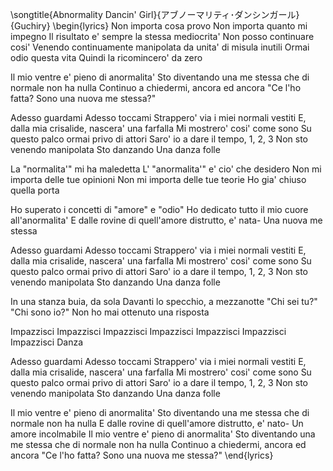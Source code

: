 \songtitle{Abnormality Dancin' Girl}{アブノーマリティ･ダンシンガール}{Guchiry}
\begin{lyrics}
Non importa cosa provo
Non importa quanto mi impegno
Il risultato e' sempre la stessa mediocrita'
Non posso continuare cosi'
Venendo continuamente manipolata da unita' di misula inutili
Ormai odio questa vita
Quindi la ricomincero' da zero

Il mio ventre e' pieno di anormalita'
Sto diventando una me stessa che di normale non ha nulla
Continuo a chiedermi, ancora ed ancora
"Ce l'ho fatta? Sono una nuova me stessa?"

Adesso guardami
Adesso toccami
Strappero' via i miei normali vestiti
E, dalla mia crisalide, nascera' una farfalla
Mi mostrero' cosi' come sono
Su questo palco ormai privo di attori
Saro' io a dare il tempo, 1, 2, 3
Non sto venendo manipolata
Sto danzando
Una danza folle

La "normalita'" mi ha maledetta
L' "anormalita'" e' cio' che desidero
Non mi importa delle tue opinioni
Non mi importa delle tue teorie
Ho gia' chiuso quella porta

Ho superato i concetti di "amore" e "odio"
Ho dedicato tutto il mio cuore all'anormalita'
E dalle rovine di quell'amore distrutto, e' nata-
Una nuova me stessa

Adesso guardami
Adesso toccami
Strappero' via i miei normali vestiti
E, dalla mia crisalide, nascera' una farfalla
Mi mostrero' cosi' come sono
Su questo palco ormai privo di attori
Saro' io a dare il tempo, 1, 2, 3
Non sto venendo manipolata
Sto danzando
Una danza folle

In una stanza buia, da sola
Davanti lo specchio, a mezzanotte
"Chi sei tu?"
"Chi sono io?"
Non ho mai ottenuto una risposta

Impazzisci
Impazzisci
Impazzisci
Impazzisci
Impazzisci
Impazzisci
Impazzisci
Danza

Adesso guardami
Adesso toccami
Strappero' via i miei normali vestiti
E, dalla mia crisalide, nascera' una farfalla
Mi mostrero' cosi' come sono
Su questo palco ormai privo di attori
Saro' io a dare il tempo, 1, 2, 3
Non sto venendo manipolata
Sto danzando
Una danza folle

Il mio ventre e' pieno di anormalita'
Sto diventando una me stessa che di normale non ha nulla
E dalle rovine di quell'amore distrutto, e' nato-
Un amore incolmabile
Il mio ventre e' pieno di anormalita'
Sto diventando una me stessa che di normale non ha nulla
Continuo a chiedermi, ancora ed ancora
"Ce l'ho fatta? Sono una nuova me stessa?"
\end{lyrics}
